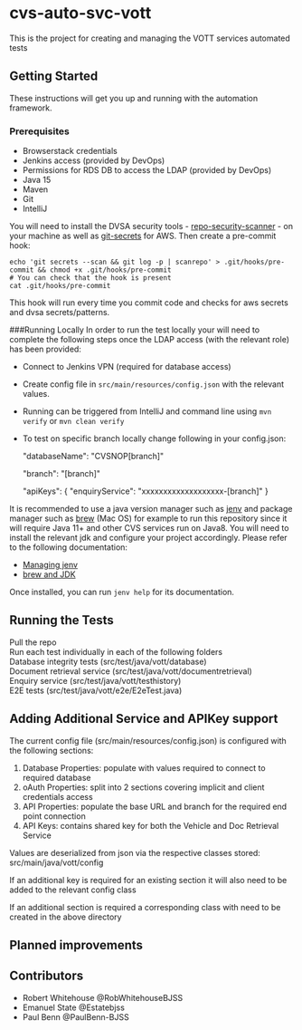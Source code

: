 # cvs-auto-svc-vott

This is the project for creating and managing the VOTT services automated tests

## Getting Started
These instructions will get you up and running with the automation framework.

### Prerequisites
- Browserstack credentials
- Jenkins access (provided by DevOps)
- Permissions for RDS DB to access the LDAP (provided by DevOps)
- Java 15 
- Maven
- Git
- IntelliJ

You will need to install the DVSA security tools - [repo-security-scanner](https://github.com/UKHomeOffice/repo-security-scanner) - on your machine as well as [git-secrets](https://github.com/awslabs/git-secrets) for AWS.
Then create a pre-commit hook:
```shell
echo 'git secrets --scan && git log -p | scanrepo' > .git/hooks/pre-commit && chmod +x .git/hooks/pre-commit
# You can check that the hook is present
cat .git/hooks/pre-commit
```

This hook will run every time you commit code and checks for aws secrets and dvsa secrets/patterns.

###Running Locally
In order to run the test locally your will need to complete the following steps once the LDAP access (with the relevant role) has been provided:
- Connect to Jenkins VPN (required for database access)
- Create config file in `src/main/resources/config.json` with the relevant values.
- Running can be triggered from IntelliJ and command line using `mvn verify` or `mvn clean verify`
- To test on specific branch locally change following in your config.json:
  
  "databaseName": "CVSNOP[branch]"
  
  "branch": "[branch]"
  
  "apiKeys": {
  "enquiryService": "xxxxxxxxxxxxxxxxxxx-[branch]"
  }

It is recommended to use a java version manager such as [jenv](https://github.com/jenv/jenv) and package manager such as [brew](https://brew.sh/) (Mac OS) for example to run this repository since it will require Java 11+ and other CVS services run on Java8.
You will need to install the relevant jdk and configure your project accordingly. Please refer to the following documentation:
- [Managing jenv](https://www.jenv.be/)
- [brew and JDK](https://gist.github.com/tomysmile/a9a7aee85ff73454bd57e198ad90e614)

Once installed, you can run `jenv help` for its documentation.

## Running the Tests
Pull the repo  
Run each test individually in each of the following folders  
Database integrity tests (src/test/java/vott/database)  
Document retrieval service (src/test/java/vott/documentretrieval)  
Enquiry service (src/test/java/vott/testhistory)  
E2E tests (src/test/java/vott/e2e/E2eTest.java)  

## Adding Additional Service and APIKey support
The current config file (src/main/resources/config.json) is configured with the following sections:

1. Database Properties: populate with values required to connect to required database
2. oAuth Properties: split into 2 sections covering implicit and client credentials access
3. API Properties: populate the base URL and branch for the required end point connection
4. API Keys: contains shared key for both the Vehicle and Doc Retrieval Service

Values are deserialized from json via the respective classes stored: src/main/java/vott/config

If an additional key is required for an existing section it will also need to be added to the relevant config class

If an additional section is required a corresponding class with need to be created in the above directory

## Planned improvements

## Contributors

- Robert Whitehouse @RobWhitehouseBJSS
- Emanuel State @Estatebjss
- Paul Benn @PaulBenn-BJSS
